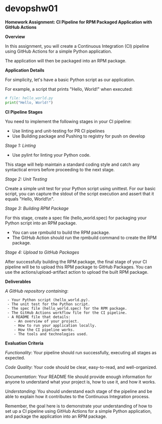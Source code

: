 # devopshw01

**Homework Assignment: CI Pipeline for RPM Packaged Application with GitHub Actions**

**Overview**

In this assignment, you will create a Continuous Integration (CI) pipeline using GitHub Actions for a simple Python application. 

The application will then be packaged into an RPM package.

**Application Details**

For simplicity, let's have a basic Python script as our application. 

For example, a script that prints "Hello, World!" when executed:

```python
# file: hello_world.py
print("Hello, World!")
```

**CI Pipeline Stages**

You need to implement the following stages in your CI pipeline:

- Use linting and unit-testing for PR CI pipelines
- Use Building package and Pushing to registry for push on develop

_Stage 1: Linting_

- Use pylint for linting your Python code.

This stage will help maintain a standard coding style and catch any syntactical errors before proceeding to the next stage.


_Stage 2: Unit Testing_

Create a simple unit test for your Python script using unittest. 
For our basic script, you can capture the stdout of the script execution and assert that it equals "Hello, World!\n".

_Stage 3: Building RPM Package_

For this stage, create a spec file (hello_world.spec) for packaging your Python script into an RPM package. 
 - You can use rpmbuild to build the RPM package.
 - The GitHub Action should run the rpmbuild command to create the RPM package.

_Stage 4: Upload to GitHub Packages_

After successfully building the RPM package, the final stage of your CI pipeline will be to upload this RPM package to GitHub Packages. 
You can use the actions/upload-artifact action to upload the built RPM package.

**Deliverables**

_A GitHub repository containing_:

     - Your Python script (hello_world.py).
     - The unit test for the Python script.
     - The spec file (hello_world.spec) for the RPM package.
     - The GitHub Actions workflow file for the CI pipeline.
     - A README file that details:
        - An overview of your project.
        - How to run your application locally.
        - How the CI pipeline works.
        - The tools and technologies used.

**Evaluation Criteria**

_Functionality_: Your pipeline should run successfully, executing all stages as expected.

_Code Quality_: Your code should be clear, easy-to-read, and well-organized.

_Documentation_: Your README file should provide enough information for anyone to understand what your project is, how to use it, and how it works.


_Understanding_: You should understand each stage of the pipeline and be able to explain how it contributes to the Continuous Integration process.

Remember, the goal here is to demonstrate your understanding of how to set up a CI pipeline using GitHub Actions for a simple Python application, and package the application into an RPM package.
